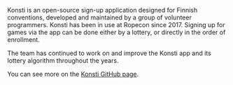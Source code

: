 Konsti is an open-source sign-up application designed for Finnish conventions, developed and maintained by a group of
volunteer programmers. Konsti has been in use at Ropecon since 2017. Signing up for games via the app can be done either
by a lottery, or directly in the order of enrollment.

The team has continued to work on and improve the Konsti app and
its lottery algorithm throughout the years.

You can see more on the [Konsti GitHub page](https://github.com/ropekonsti/konsti).
